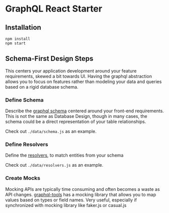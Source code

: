 # GraphQL React Starter

## Installation

```shell
npm install
npm start
```

## Schema-First Design Steps

This centers your application development around your feature requirements, skewed a bit towards UI. Having the graphql abstraction allows you to focus on features rather than modeling your data and queries based on a rigid database schema.

### Define Schema

Describe the [graphql schema](http://graphql.org/learn/schema/) centered around your front-end requirements. This is not the same as Database Design, though in many cases, the schema could be a direct representation of your table relationships.

Check out `./data/schema.js` as an example.

### Define Resolvers

Define the [resolvers](http://graphql.org/learn/execution/#root-fields-resolvers), to match entities from your schema

Check out `./data/resolvers.js` as an example.

### Create Mocks

Mocking APIs are typically time consuming and often becomes a waste as API changes. [graphql-tools](http://dev.apollodata.com/tools/graphql-tools/mocking.html) has a mocking library that allows you to map values based on types or field names. Very useful, especially if synchronized with mocking library like faker.js or casual.js 

